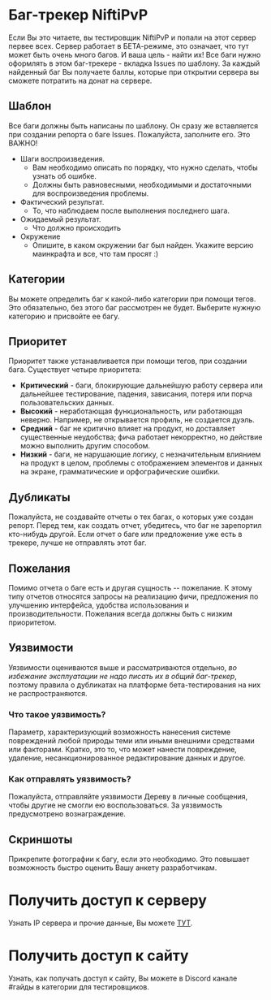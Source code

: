 # Баг-трекер NiftiPvP
Если Вы это читаете, вы тестировщик NiftiPvP и попали на этот сервер первее всех. Сервер работает в БЕТА-режиме, это означает, что тут может быть очень много багов. И ваша цель - найти их! Все баги нужно оформлять в этом баг-трекере - вкладка Issues по шаблону. За каждый найденный баг Вы получаете баллы, которые при открытии сервера вы сможете потратить на донат на сервере.

## Шаблон
Все баги должны быть написаны по шаблону. Он сразу же вставляется при создании репорта о баге Issues. Пожалуйста, заполните его. Это ВАЖНО!
- Шаги воспроизведения.
  - Вам необходимо описать по порядку, что нужно сделать, чтобы узнать об ошибке. 
  - Должны быть равновесными, необходимыми и достаточными для воспроизведения проблемы.
- Фактический результат.
  - То, что наблюдаем после выполнения последнего шага.
- Ожидаемый результат.
  - Что должно происходить
- Окружение
  - Опишите, в каком окружении баг был найден. Укажите версию маинкрафта и все, что там просят :)

## Категории
Вы можете определить баг к какой-либо категории при помощи тегов. Это обязательно, без этого баг рассмотрен не будет. Выберите нужную категорию и присвойте ее багу.

## Приоритет
Приоритет также устанавливается при помощи тегов, при создании бага.
Существует четыре приоритета:
- **Критический** - баги, блокирующие дальнейшую работу сервера или дальнейшее тестирование, падения, зависания, потеря или порча пользовательских данных.
- **Высокий** - неработающая функциональность, или работающая неверно. Например, не открывается профиль, не создается дуэль.
- **Средний** - баг не критично влияет на продукт, но доставляет существенные неудобства; фича работает некорректно, но действие можно выполнить другим способом.
- **Низкий** - баги, не нарушающие логику, с незначительным влиянием на продукт в целом, проблемы с отображением элементов и данных на экране, грамматические и орфографические ошибки.

## Дубликаты
Пожалуйста, не создавайте отчеты о тех багах, о которых уже создан репорт. Перед тем, как создать отчет, убедитесь, что баг не зарепортил кто-нибудь другой. Если отчет о баге или предложение уже есть в трекере, лучше не отправлять этот баг.

## Пожелания
Помимо отчета о баге есть и другая сущность -- пожелание. К этому типу отчетов относятся запросы на реализацию фичи, предложения по улучшению интерфейса, удобства использования и производительности. Пожелания всегда должны быть с низким приоритетом.

## Уязвимости
Уязвимости оцениваются выше и рассматриваются отдельно, *во избежание эксплуатации не надо писать их в общий баг-трекер*, поэтому правила о дубликатах на платформе бета-тестирования на них не распространяются. 
### Что такое уязвимость?
Параметр, характеризующий возможность нанесения системе повреждений любой природы теми или иными внешними средствами или факторами. Кратко, это то, что может нанести повреждение, удаление, несанкционированное редактирование данных и другое.
### Как отправлять уязвимость?
Пожалуйста, отправляйте уязвимости Дереву в личные сообщения, чтобы другие не смогли ею воспользоваться. За уязвимость предусмотрено вознаграждение.

## Скриншоты
Прикрепите фотографии к багу, если это необходимо. Это повышает возможность быстро оценить Вашу анкету разработчикам.

# Получить доступ к серверу
Узнать IP сервера и прочие данные, Вы можете [ТУТ](https://github.com/treeDerevo/NPvP-Issues/blob/main/SERVER.md).
# Получить доступ к сайту
Узнать, как получать доступ к сайту, Вы можете в Discord канале #гайды в категории для тестировщиков.
